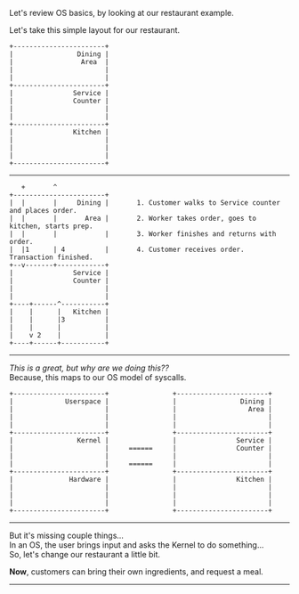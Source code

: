 Let's review OS basics, by looking at our restaurant example.

Let's take this simple layout for our restaurant.  

    +-----------------------+
    |                Dining |
    |                 Area  |
    |                       |
    |                       |
    +-----------------------+
    |               Service |
    |               Counter |
    |                       |
    |                       |
    +-----------------------+
    |               Kitchen |
    |                       |
    |                       |
    |                       |
    +-----------------------+

---

       +       ^
    +-----------------------+
    |  |       |     Dining |       1. Customer walks to Service counter and places order.
    |  |       |       Area |       2. Worker takes order, goes to kitchen, starts prep.
    |  |       |            |       3. Worker finishes and returns with order.
    |  |1      | 4          |       4. Customer receives order. Transaction finished.
    +--v-------+------------+
    |               Service |
    |               Counter |
    |                       |
    |                       |
    +----+------^-----------+
    |    |      |   Kitchen |
    |    |      |3          |
    |    |      |           |
    |    v 2    |           |
    +----+------+-----------+


---

_This is a great, but why are we doing this??_   
Because, this maps to our OS model of syscalls.

    +-----------------------+                +-----------------------+
    |             Userspace |                |                Dining |
    |                       |                |                  Area |
    |                       |                |                       |
    |                       |                |                       |
    +-----------------------+                +-----------------------+
    |                Kernel |                |               Service |
    |                       |     ======     |               Counter |
    |                       |                |                       |
    |                       |     ======     |                       |
    +-----------------------+                +-----------------------+
    |              Hardware |                |               Kitchen |
    |                       |                |                       |
    |                       |                |                       |
    |                       |                |                       |
    +-----------------------+                +-----------------------+

---

But it's missing couple things...   
In an OS, the user brings input and asks the Kernel to do something...   
So, let's change our restaurant a little bit.   

__Now__, customers can bring their own ingredients, and request a meal.   

---



